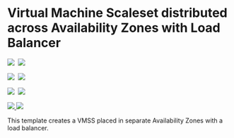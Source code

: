 # Virtual Machine Scaleset distributed across Availability Zones with Load Balancer

<IMG SRC="https://azbotstorage.blob.core.windows.net/badges/301-multi-vmss-linux-lb-zones/PublicLastTestDate.svg" />&nbsp;
<IMG SRC="https://azbotstorage.blob.core.windows.net/badges/301-multi-vmss-linux-lb-zones/PublicDeployment.svg" />&nbsp;

<IMG SRC="https://azbotstorage.blob.core.windows.net/badges/301-multi-vmss-linux-lb-zones/FairfaxLastTestDate.svg" />&nbsp;
<IMG SRC="https://azbotstorage.blob.core.windows.net/badges/301-multi-vmss-linux-lb-zones/FairfaxDeployment.svg" />&nbsp;

<IMG SRC="https://azbotstorage.blob.core.windows.net/badges/301-multi-vmss-linux-lb-zones/BestPracticeResult.svg" />&nbsp;
<IMG SRC="https://azbotstorage.blob.core.windows.net/badges/301-multi-vmss-linux-lb-zones/CredScanResult.svg" />&nbsp;

<a href="https://portal.azure.com/#create/Microsoft.Template/uri/https%3A%2F%2Fraw.githubusercontent.com%2FAzure%2Fazure-quickstart-templates%2Fmaster%2F301-multi-vmss-lb-zones%2Fazuredeploy.json" target="_blank">
    <img src="http://azuredeploy.net/deploybutton.png"/>
</a>
<a href="http://armviz.io/#/?load=https%3A%2F%2Fraw.githubusercontent.com%2FAzure%2Fazure-quickstart-templates%2Fmaster%2F301-multi-vmss-lb-zones%2Fazuredeploy.json" target="_blank">
    <img src="http://armviz.io/visualizebutton.png"/>
</a>

This template creates a VMSS placed in separate Availability Zones with a load balancer.
